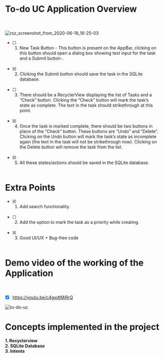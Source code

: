# To-do UC Application Overview <br><br>
![rsz_screenshot_from_2020-06-18_16-25-03](https://user-images.githubusercontent.com/22853459/85012370-8bf15280-b180-11ea-98ca-b47fdbf9a85c.png)
- [ ] 1. New Task Button - This button is present on the AppBar, clicking on this button should open a dialog box showing text input for the task and a Submit button-. <br><br>
- [X] 2. Clicking the Submit button should save the task in the SQLite database. <br><br>
- [ ] 3. There should be a RecyclerView displaying the list of Tasks and a “Check” button. Clicking the “Check” button will mark the task’s state as complete. The text in the task should strikethrough at this point. <br><br>
- [X] 4. Once the task is marked complete, there should be two buttons in place of the “Check” button. These buttons are “Undo” and “Delete”. Clicking on the Undo button will mark the task’s state as incomplete again (the text in the task will not be strikethrough now). Clicking on the Delete button will remove the task from the list. <br><br>
- [X] 5. All these states/actions should be saved in the SQLite database. <br><br>
# Extra Points
- [X] 1. Add search functionality. <br><br>
- [ ] 2. Add the option to mark the task as a priority while creating. <br><br>
- [X] 3. Good UI/UX + Bug-free code <br><br>

# Demo video of the working of the Application <br><br>
- [X] https://youtu.be/c4gxdtMiRrQ

![to-do-uc](https://user-images.githubusercontent.com/22853459/85010938-7c710a00-b17e-11ea-8d74-6ee63c515229.gif)

# Concepts implemented in the project
**1. Recyclerview**   <br>
**2. SQLite Database** <br>
**3. Intents** <br>
